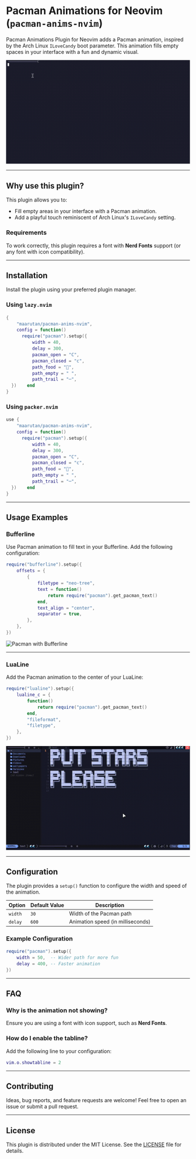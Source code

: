 # Pacman Animations for Neovim (`pacman-anims-nvim`)

Pacman Animations Plugin for Neovim adds a Pacman animation, inspired by the Arch Linux `ILoveCandy` boot parameter. This animation fills empty spaces in your interface with a fun and dynamic visual.

![Pacman Animation Example](./.github/view.gif) <!-- Replace with your gif link -->

---

## Why use this plugin?

This plugin allows you to:

- Fill empty areas in your interface with a Pacman animation.
- Add a playful touch reminiscent of Arch Linux's `ILoveCandy` setting.

### Requirements

To work correctly, this plugin requires a font with **Nerd Fonts** support (or any font with icon compatibility).

---

## Installation

Install the plugin using your preferred plugin manager.

### Using `lazy.nvim`

```lua
{
    "maarutan/pacman-anims-nvim",
    config = function()
      require("pacman").setup({
          width = 40,
          delay = 300,
          pacman_open = "C",
          pacman_closed = "c",
          path_food = "",
          path_empty = " ",
          path_trail = "─",
  })    end
}
```

### Using `packer.nvim`

```lua
use {
    "maarutan/pacman-anims-nvim",
    config = function()
      require("pacman").setup({
          width = 40,
          delay = 300,
          pacman_open = "C",
          pacman_closed = "c",
          path_food = "",
          path_empty = " ",
          path_trail = "─",
  })    end
}
```

---

## Usage Examples

### Bufferline

Use Pacman animation to fill text in your Bufferline. Add the following configuration:

```lua
require("bufferline").setup({
    offsets = {
        {
            filetype = "neo-tree",
            text = function()
                return require("pacman").get_pacman_text()
            end,
            text_align = "center",
            separator = true,
        },
    },
})
```

![Pacman with Bufferline](./.github/bufferline.gif) <!-- Replace with your gif link -->

---

### LuaLine

Add the Pacman animation to the center of your LuaLine:

```lua
require("lualine").setup({
    lualine_c = {
        function()
            return require("pacman").get_pacman_text()
        end,
        "fileformat",
        "filetype",
    },
})
```

![Pacman with LuaLine](./.github/lualine.gif) <!-- Replace with your gif link -->

---

## Configuration

The plugin provides a `setup()` function to configure the width and speed of the animation.

| Option  | Default Value | Description                       |
| ------- | ------------- | --------------------------------- |
| `width` | `30`          | Width of the Pacman path          |
| `delay` | `600`         | Animation speed (in milliseconds) |

### Example Configuration

```lua
require("pacman").setup({
    width = 50,  -- Wider path for more fun
    delay = 400, -- Faster animation
})
```

---

## FAQ

### Why is the animation not showing?

Ensure you are using a font with icon support, such as **Nerd Fonts**.

### How do I enable the tabline?

Add the following line to your configuration:

```lua
vim.o.showtabline = 2
```

---

## Contributing

Ideas, bug reports, and feature requests are welcome! Feel free to open an issue or submit a pull request.

---

## License

This plugin is distributed under the MIT License. See the [LICENSE](LICENSE) file for details.
